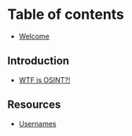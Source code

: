 # Table of contents

* [Welcome](README.md)

## Introduction

* [WTF is OSINT?!](introduction/wtf-is-osint.md)

## Resources

* [Usernames](resources/usernames.md)
